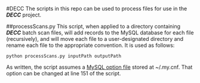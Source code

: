 #DECC
The scripts in this repo can be used to process files for use in the ***DECC*** project.

##processScans.py
This script, when applied to a directory containing ***DECC*** batch scan files, will add records to the MySQL database for each file (recursively), and will move each file to a user-designated directory and rename each file to the appropriate convention. It is used as follows:
```
python processScans.py inputPath outputPath
```
As written, the script assumes a [MySQL option file](http://dev.mysql.com/doc/refman/5.1/en/option-files.html) stored at ~/.my.cnf. That option can be changed at line 151 of the script.